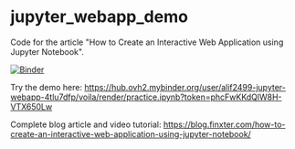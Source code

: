 # jupyter_webapp_demo
Code for the article "How to Create an Interactive Web Application using Jupyter Notebook".

[![Binder](https://mybinder.org/badge_logo.svg)](https://hub.ovh2.mybinder.org/user/alif2499-jupyter-webapp-4tlu7dfp/voila/render/practice.ipynb?token=phcFwKKdQlW8H-VTX650Lw)

Try the demo here: https://hub.ovh2.mybinder.org/user/alif2499-jupyter-webapp-4tlu7dfp/voila/render/practice.ipynb?token=phcFwKKdQlW8H-VTX650Lw

Complete blog article and video tutorial: https://blog.finxter.com/how-to-create-an-interactive-web-application-using-jupyter-notebook/
